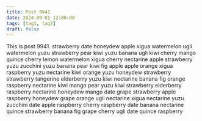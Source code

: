 ```yaml
---
title: Post 9941
date: 2024-09-01 12:00:00
tags: [tag1, tag2]
draft: false
---
```

This is post 9941.
strawberry
date
honeydew
apple
xigua
watermelon
ugli
watermelon
yuzu
strawberry
pear
kiwi
yuzu
banana
ugli
kiwi
cherry
mango
quince
cherry
lemon
watermelon
xigua
cherry
nectarine
apple
strawberry
yuzu
zucchini
yuzu
banana
pear
kiwi
fig
apple
apple
orange
xigua
raspberry
yuzu
nectarine
kiwi
orange
yuzu
honeydew
strawberry
strawberry
tangerine
elderberry
yuzu
kiwi
nectarine
banana
fig
orange
raspberry
nectarine
kiwi
mango
pear
yuzu
kiwi
strawberry
elderberry
raspberry
nectarine
honeydew
mango
date
grape
strawberry
apple
raspberry
honeydew
grape
orange
ugli
nectarine
xigua
nectarine
yuzu
zucchini
date
apple
raspberry
cherry
raspberry
date
banana
nectarine
quince
strawberry
banana
fig
grape
cherry
ugli
date
quince
raspberry
